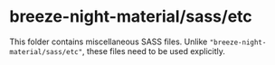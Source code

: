 # breeze-night-material/sass/etc

This folder contains miscellaneous SASS files. Unlike `"breeze-night-material/sass/etc"`, these files
need to be used explicitly.
